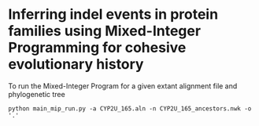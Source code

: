 # Inferring indel events in protein families using Mixed-Integer Programming for cohesive evolutionary history


To run the Mixed-Integer Program for a given extant alignment file and phylogenetic tree

```
python main_mip_run.py -a CYP2U_165.aln -n CYP2U_165_ancestors.nwk -o '.'
```

